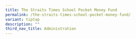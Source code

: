 ```yaml
---
title: The Straits Times School Pocket Money Fund
permalink: /the-straits-times-school-pocket-money-fund/
variant: tiptap
description: ""
third_nav_title: Administration
---
```

